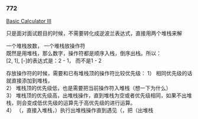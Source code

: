 ### 772
[Basic Calculator III](https://leetcode.com/problems/basic-calculator-iii/)  

只是面对面试题目的时候，不需要转化成逆波兰表达式，直接用两个堆栈来解  

一个堆栈放数， 一个堆栈放操作符  
既然是用堆栈，那么数字，操作符都是顺序入栈，倒序出栈。所以：  
    [2, 1], [-]的表达式是：2 - 1， 而不是1 - 2  

存放操作符的时候，需要和已有堆栈顶的操作符比较优先级：
1） 相同优先级的话就直接添加到堆栈，  
2） 堆栈顶的优先级低，也是需要把当前操作符入堆栈（想一下为什么）  
3） 堆栈顶的优先级高，出堆栈操作，直到堆栈为空或者优先级相同，如果不出堆栈，则会变成低优先级的运算先于高优先级的进行运算。  
4） （，直接入堆栈，）执行出堆栈操作直到遇见（，把（出堆栈  

